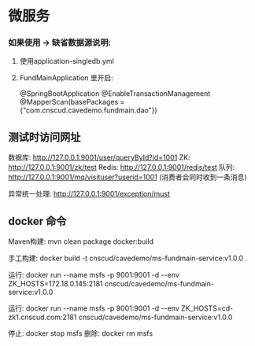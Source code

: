# 微服务

### 如果使用 -> 缺省数据源说明:

1. 使用application-singledb.yml 
2. FundMainApplication 里开启:
 
   @SpringBootApplication
   @EnableTransactionManagement
   @MapperScan(basePackages = {"com.cnscud.cavedemo.fundmain.dao"})


## 测试时访问网址

   数据库: http://127.0.0.1:9001/user/queryById?id=1001
   ZK: http://127.0.0.1:9001/zk/test
   Redis: http://127.0.0.1:9001/redis/test
   队列: http://127.0.0.1:9001/mq/visituser?userid=1001 (消费者会同时收到一条消息)
   
   异常统一处理: http://127.0.0.1:9001/exception/must

## docker 命令
   Maven构建: mvn clean package docker:build

   手工构建: docker build -t cnscud/cavedemo/ms-fundmain-service:v1.0.0 .

   运行: docker run --name msfs -p 9001:9001 -d  --env ZK_HOSTS=172.18.0.145:2181 cnscud/cavedemo/ms-fundmain-service:v1.0.0

   运行: docker run --name msfs -p 9001:9001 -d  --env ZK_HOSTS=cd-zk1.cnscud.com:2181 cnscud/cavedemo/ms-fundmain-service:v1.0.0

   停止: docker stop msfs
   删除: docker rm msfs




